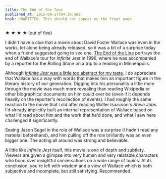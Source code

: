 ```yaml
---
title: The End of the Tour
published_at: 2015-08-17T04:36:50Z
hook: UNWRITTEN. This should not appear on the front page.
---
```


★ ★ ★ ★ (out of five)

I didn't have a clue that a movie about David Foster Wallace was even in the
works, let alone being already released, so it was a bit of a surprise today
when a friend suggested going to see one. [The End of the Line][wikipedia]
portrays the end of Wallace's tour for _Infinite Jest_ in 1996, where he was
accompanied by a reporter for the _Rolling Stone_ on a trip to a reading in
Minneapolis.

Although [_Infinite Jest_ was a little too abstract for my taste][my-review], I
do appreciate that Wallace has a way with words that makes him an important
figure in the literary history of our generation. Digging into his personality
a little more through the movie was much more revealing than reading Wikipedia
or other biographical documents on him could ever be (even if it depends
heavily on the reporter's recollection of events). I had roughly the same
reaction to the movie that I did after reading Walter Isaacson's _Steve Jobs_.
I'd already implicitly built an internal representation of Wallace based on
what I'd read about him and the work that he'd done, and what I saw here
challenged it significantly.

Seeing Jason Segel in the role of Wallace was a surprise (I hadn't read any
material beforehand), and him pulling off the role brilliantly was an even
bigger one. The acting all around was strong and believable.

A little like _Infinite Jest_ itself, this movie is one of depth and subtlety.
Viewers are given a glimpse into very human and very relatable characters who
bond over insightful conversations on a wide range of topics. At its
conclusion, you're left with wisdom and a view of Wallace which is both
subjective and incomplete, but still satisfying. Recommended.

[my-review]: /fragments/infinite-jest
[wikipedia]: https://en.wikipedia.org/wiki/The_End_of_the_Tour_(2015_film)
